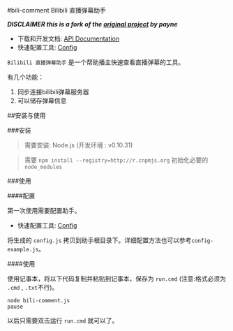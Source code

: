 ﻿#bili-comment Bilibili 直播弹幕助手

***DISCLAIMER this is a fork of the [original project](https://coding.net/u/payne/p/bili-comment/git) by payne***


* 下载和开发文档: [API Documentation](http://bili.micblo.com/)
* 快速配置工具: [Config](http://bili.micblo.com/#config/tool)

`Bilibili 直播弹幕助手` 是一个帮助播主快速查看直播弹幕的工具。

有几个功能：

1. 同步连接bilibili弹幕服务器
2. 可以储存弹幕信息

##安装与使用

###安装

> 需要安装: Node.js (开发环境 : v0.10.31)

> 需要 `npm install --registry=http://r.cnpmjs.org` 初始化必要的 `node_modules`

###使用

####配置

第一次使用需要配置助手。

* 快速配置工具: [Config](http://bili.micblo.com/#config/tool)

将生成的 `config.js` 拷贝到助手根目录下。详细配置方法也可以参考`config-example.js`。

####使用

使用记事本，将以下代码复制并粘贴到记事本，保存为 `run.cmd` (注意:格式必须为 `.cmd` , `.txt`不行)。

```
node bili-comment.js
pause
```

以后只需要双击运行 `run.cmd` 就可以了。
